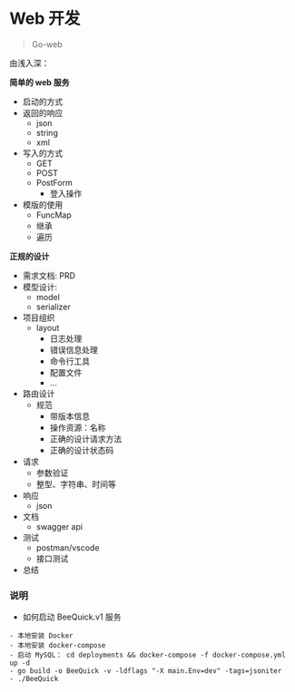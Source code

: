# Web 开发

> Go-web

由浅入深：

**简单的 web 服务**

- 启动的方式
- 返回的响应
    - json
    - string
    - xml
- 写入的方式
    - GET
    - POST
    - PostForm
        - 登入操作
- 模版的使用
    - FuncMap
    - 继承
    - 遍历


**正规的设计**

- 需求文档: PRD
- 模型设计: 
    - model
    - serializer
- 项目组织
    - layout
        - 日志处理
        - 错误信息处理
        - 命令行工具
        - 配置文件
        - ...
- 路由设计
    - 规范
        - 带版本信息
        - 操作资源：名称
        - 正确的设计请求方法
        - 正确的设计状态码
- 请求
    - 参数验证
    - 整型、字符串、时间等
- 响应
    - json
- 文档
    - swagger api
- 测试
    - postman/vscode
    - 接口测试
- 总结


### 说明

- 如何启动 BeeQuick.v1 服务

```text
- 本地安装 Docker
- 本地安装 docker-compose
- 启动 MySQL： cd deployments && docker-compose -f docker-compose.yml up -d
- go build -o BeeQuick -v -ldflags "-X main.Env=dev" -tags=jsoniter 
- ./BeeQuick
```